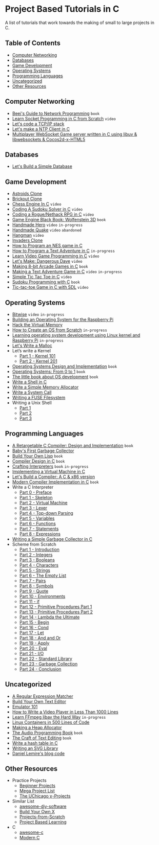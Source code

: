 # Project Based Tutorials in C

A list of tutorials that work towards the making of small to large projects in C.

## Table of Contents

* [Computer Networking](#computer-networking)
* [Databases](#databases)
* [Game Development](#game-development)
* [Operating Systems](#operating-systems)
* [Programming Languages](#programming-languages)
* [Uncategorized](#uncategorized)
* [Other Resources](#other-resources)

## Computer Networking

* [Beej's Guide to Network Programming](http://beej.us/guide/bgnet/html/multi/index.html) `book`
* [Learn Socket Programming in C from Scratch](https://www.udemy.com/learn-socket-programming-in-c-from-scratch/) `video`
* [Let's code a TCP/IP stack](http://www.saminiir.com/lets-code-tcp-ip-stack-1-ethernet-arp/)
* [Let's make a NTP Client in C](https://lettier.github.io/posts/2016-04-26-lets-make-a-ntp-client-in-c.html)
* [Multiplayer WebSocket Game server written in C using libuv & libwebsockets & Cocos2d-x-HTML5](http://www.gamedevcraft.com/2016/08/part-1-multiplayer-websocket-game.html)

## Databases

* [Let's Build a Simple Database](https://cstack.github.io/db_tutorial/)

## Game Development

* [Astroids Clone](https://dashgl.com/Astroids/)
* [Brickout Clone](https://dashgl.com/Brickout/)
* [Chess Engine In C](https://www.youtube.com/playlist?list=PLZ1QII7yudbc-Ky058TEaOstZHVbT-2hg) `video`
* [Coding A Sudoku Solver in C](https://www.youtube.com/playlist?list=PLkTXsX7igf8edTYU92nU-f5Ntzuf-RKvW) `video`
* [Coding a Rogue/Nethack RPG in C](https://www.youtube.com/playlist?list=PLkTXsX7igf8erbWGYT4iSAhpnJLJ0Nk5G) `video`
* [Game Engine Black Book: Wolfenstein 3D](https://www.amazon.com/dp/1539692876/) `book`
* [Handmade Hero](https://handmadehero.org/) `video` `in-progress`
* [Handmade Quake](https://www.youtube.com/playlist?list=PLBKDuv-qJpTbCsXHsxcoSSsMarnfyNhHF) `video` `abandoned`
* [Hangman](https://www.youtube.com/playlist?list=PLZ1QII7yudbd2ZHYSEWrSddsvD5PW_r5O) `video`
* [Invaders Clone](https://dashgl.com/Invaders/)
* [How to Program an NES game in C](https://nesdoug.com/)
* [How to Program a Text Adventure in C](https://helderman.github.io/htpataic/htpataic01.html) `in-progress`
* [Learn Video Game Programming in C](https://www.youtube.com/playlist?list=PLT6WFYYZE6uLMcPGS3qfpYm7T_gViYMMt) `video`
* [Let's Make: Dangerous Dave](https://www.youtube.com/playlist?list=PLSkJey49cOgTSj465v2KbLZ7LMn10bCF9) `video`
* [Making 8-bit Arcade Games in C](https://www.amazon.com/dp/1545484759/) `book`
* [Making a Text Adventure Game in C](https://www.youtube.com/watch?v=sLcrmZyWgaM) `video` `in-progress`
* [Simple Tic Tac Toe in C](https://www.youtube.com/playlist?list=PLZ1QII7yudbc7_ZgXA-gIXmME41Rs2GP5) `video`
* [Sudoku Programming with C](https://www.amazon.com/dp/1484209966/) `book`
* [Tic-tac-toe Game in C with SDL](https://www.youtube.com/watch?v=gCVMkKgs3uQ) `video`

## Operating Systems

* [Bitwise](https://github.com/pervognsen/bitwise) `video` `in-progress`
* [Building an Operating System for the Raspberry Pi](https://jsandler18.github.io/)
* [Hack the Virtual Memory](https://blog.holbertonschool.com/hack-virtual-memory-stack-registers-assembly-code/)
* [How to Create an OS from Scratch](https://github.com/cfenollosa/os-tutorial) `in-progress`
* [Learning operating system development using Linux kernel and Raspberry Pi](https://github.com/s-matyukevich/raspberry-pi-os) `in-progress`
* [Let's Write a Malloc](https://danluu.com/malloc-tutorial/)
* Let’s write a Kernel
    * [Part 1 - Kernel 101](https://arjunsreedharan.org/post/82710718100/kernel-101-lets-write-a-kernel)
    * [Part 2 - Kernel 201](https://arjunsreedharan.org/post/99370248137/kernel-201-lets-write-a-kernel-with-keyboard)
* [Operating Systems Design and Implementation](https://www.amazon.com/dp/0131429388) `book`
* [Operating Systems: From 0 to 1](https://tuhdo.github.io/os01/) `book`
* [The little book about OS development](https://littleosbook.github.io/) `book`
* [Write a Shell in C](https://brennan.io/2015/01/16/write-a-shell-in-c/)
* [Write a Simple Memory Allocator](https://arjunsreedharan.org/post/148675821737/write-a-simple-memory-allocator)
* [Write a System Call](https://brennan.io/2016/11/14/kernel-dev-ep3/)
* [Writing a FUSE Filesystem](https://www.cs.nmsu.edu/~pfeiffer/fuse-tutorial/)
* Writing a Unix Shell
   * [Part 1](https://indradhanush.github.io/blog/writing-a-unix-shell-part-1)
   * [Part 2](https://indradhanush.github.io/blog/writing-a-unix-shell-part-2)
   * [Part 3](https://indradhanush.github.io/blog/writing-a-unix-shell-part-3)

## Programming Languages

* [A Retargetable C Compiler: Design and Implementation](https://www.amazon.com/dp/0805316701/) `book`
* [Baby's First Garbage Collector](http://journal.stuffwithstuff.com/2013/12/08/babys-first-garbage-collector/)
* [Build Your Own Lisp](http://www.buildyourownlisp.com/) `book`
* [Compiler Design in C](https://www.amazon.com/dp/0131550454) `book`
* [Crafting Interpreters](http://www.craftinginterpreters.com/) `book` `in-progress`
* [Implementing a Virtual Machine in C](https://felixangell.com/blog/virtual-machine-in-c)
* [Let's Build a Compiler: A C & x86 version](https://github.com/lotabout/Let-s-build-a-compiler)
* [Modern Compiler Implementation in C](https://www.amazon.com/dp/052158390X/) `book`
* Write a C Interpreter
    * [Part 0 - Preface](https://github.com/lotabout/write-a-C-interpreter/blob/master/tutorial/en/0-Preface.md)
    * [Part 1 - Skeleton](https://github.com/lotabout/write-a-C-interpreter/blob/master/tutorial/en/1-Skeleton.md)
    * [Part 2 - Virtual Machine](https://github.com/lotabout/write-a-C-interpreter/blob/master/tutorial/en/2-Virtual-Machine.md)
    * [Part 3 - Lexer](https://github.com/lotabout/write-a-C-interpreter/blob/master/tutorial/en/3-Lexer.md)
    * [Part 4 - Top-down Parsing](https://github.com/lotabout/write-a-C-interpreter/blob/master/tutorial/en/4-Top-down-Parsing.md)
    * [Part 5 - Variables](https://github.com/lotabout/write-a-C-interpreter/blob/master/tutorial/en/5-Variables.md)
    * [Part 6 - Functions](https://github.com/lotabout/write-a-C-interpreter/blob/master/tutorial/en/6-Functions.md)
    * [Part 7 - Statements](https://github.com/lotabout/write-a-C-interpreter/blob/master/tutorial/en/7-Statements.md)
    * [Part 8 - Expressions](https://github.com/lotabout/write-a-C-interpreter/blob/master/tutorial/en/8-Expressions.md)
* [Writing a Simple Garbage Collector in C](http://maplant.com/gc.html)
* Scheme from Scratch
    * [Part 1 - Introduction](http://peter.michaux.ca/articles/scheme-from-scratch-introduction)
    * [Part 2 - Integers](http://peter.michaux.ca/articles/scheme-from-scratch-bootstrap-v0_1-integers)
    * [Part 3 - Booleans](http://peter.michaux.ca/articles/scheme-from-scratch-bootstrap-v0_2-booleans)
    * [Part 4 - Characters](http://peter.michaux.ca/articles/scheme-from-scratch-bootstrap-v0_3-characters)
    * [Part 5 - Strings](http://peter.michaux.ca/articles/scheme-from-scratch-bootstrap-v0_4-strings)
    * [Part 6 - The Empty List](http://peter.michaux.ca/articles/scheme-from-scratch-bootstrap-v0_5-the-empty-list)
    * [Part 7 - Pairs](http://peter.michaux.ca/articles/scheme-from-scratch-bootstrap-v0_6-pairs)
    * [Part 8 - Symbols](http://peter.michaux.ca/articles/scheme-from-scratch-bootstrap-v0_7-symbols)
    * [Part 9 - Quote](http://peter.michaux.ca/articles/scheme-from-scratch-bootstrap-v0_8-quote)
    * [Part 10 - Environments](http://peter.michaux.ca/articles/scheme-from-scratch-bootstrap-v0_9-environments)
    * [Part 11 - if](http://peter.michaux.ca/articles/scheme-from-scratch-bootstrap-v0_10-if)
    * [Part 12 - Primitive Procedures Part 1](http://peter.michaux.ca/articles/scheme-from-scratch-bootstrap-v0_11-primitive-procedures-part-1)
    * [Part 13 - Primitive Procedures Part 2](http://peter.michaux.ca/articles/scheme-from-scratch-bootstrap-v0_12-primitive-procedures-part-2)
    * [Part 14 - Lambda the Ultimate](http://peter.michaux.ca/articles/scheme-from-scratch-bootstrap-v0_13-lambda-the-ultimate)
    * [Part 15 - Begin](http://peter.michaux.ca/articles/scheme-from-scratch-bootstrap-v0_14-begin)
    * [Part 16 - Cond](http://peter.michaux.ca/articles/scheme-from-scratch-bootstrap-v0_15-cond)
    * [Part 17 - Let](http://peter.michaux.ca/articles/scheme-from-scratch-bootstrap-v0_16-let)
    * [Part 18 - And and Or](http://peter.michaux.ca/articles/scheme-from-scratch-bootstrap-v0_17-and-and-or)
    * [Part 19 - Apply](http://peter.michaux.ca/articles/scheme-from-scratch-bootstrap-v0_18-apply)
    * [Part 20 - Eval](http://peter.michaux.ca/articles/scheme-from-scratch-bootstrap-v0_19-eval)
    * [Part 21 - I/O](http://peter.michaux.ca/articles/scheme-from-scratch-bootstrap-v0_20-io)
    * [Part 22 - Standard Library](http://peter.michaux.ca/articles/scheme-from-scratch-bootstrap-v0_21-standard-library)
    * [Part 23 - Garbage Collection](http://peter.michaux.ca/articles/scheme-from-scratch-bootstrap-v0_22-garbage-collection)
    * [Part 24 - Conclusion](http://peter.michaux.ca/articles/scheme-from-scratch-bootstrap-conclusion)

## Uncategorized

* [A Regular Expression Matcher](https://www.cs.princeton.edu/courses/archive/spr09/cos333/beautiful.html)
* [Build Your Own Text Editor](https://viewsourcecode.org/snaptoken/kilo/)
* [Emulator 101](http://emulator101.com/)
* [How to Write a Video Player in Less Than 1000 Lines](http://dranger.com/ffmpeg/ffmpeg.html)
* [Learn FFmpeg libav the Hard Way](https://github.com/leandromoreira/ffmpeg-libav-tutorial) `in-progress`
* [Linux Containers in 500 Lines of Code](https://blog.lizzie.io/linux-containers-in-500-loc.html)
* [Making a Heap Allocator](https://handmade.network/wiki/2877-tutorial_making_a_heap_allocator)
* [The Audio Programming Book](https://www.amazon.com/Audio-Programming-Book-MIT-Press/dp/0262014467/) `book`
* [The Craft of Text Editing](https://www.amazon.com/dp/1411682971/) `book`
* [Write a hash table in C](https://github.com/jamesroutley/write-a-hash-table)
* [Writing an SVG Library](http://www.code-in-c.com/writing-svg-library-c/)
* [Daniel Lemire's blog code](https://github.com/lemire/Code-used-on-Daniel-Lemire-s-blog)

## Other Resources

* Practice Projects
    * [Beginner Projects](https://github.com/jorgegonzalez/beginner-projects)
    * [Mega Project List](https://github.com/karan/Projects)
    * [The UChicago χ-Projects](http://chi.cs.uchicago.edu/index.html)
* Similar List  
    * [awesome-diy-software](https://github.com/cweagans/awesome-diy-software)
    * [Build Your Own X](https://github.com/danistefanovic/build-your-own-x)
    * [Projects-from-Scratch](https://github.com/AlgoryL/Projects-from-Scratch)
    * [Project Based Learning](https://github.com/tuvtran/project-based-learning)
* C
    * [awesome-c](https://github.com/kozross/awesome-c)
    * [Modern C](http://icube-icps.unistra.fr/img_auth.php/d/db/ModernC.pdf)
